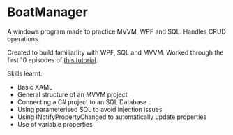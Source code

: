 # BoatManager
A windows program made to practice MVVM, WPF and SQL. Handles CRUD operations.

Created to build familiarlity with WPF, SQL and MVVM. Worked through the first 10 episodes of [this tutorial](https://www.youtube.com/playlist?list=PL0wefbX90CmYNrO67FtZNDlnSrmWkF4bJ).

Skills learnt:

* Basic XAML
* General structure of an MVVM project
* Connecting a C# project to an SQL Database
* Using parameterised SQL to avoid injection issues
* Using INotifyPropertyChanged to automatically update properties
* Use of variable properties

